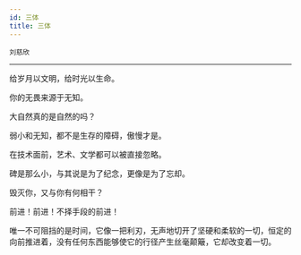 ```yaml
---
id: 三体
title: 三体
---
```


`刘慈欣`

---

给岁月以文明，给时光以生命。

你的无畏来源于无知。

大自然真的是自然的吗？

弱小和无知，都不是生存的障碍，傲慢才是。

在技术面前，艺术、文学都可以被直接忽略。

碑是那么小，与其说是为了纪念，更像是为了忘却。

毁灭你，又与你有何相干？

前进！前进！不择手段的前进！

唯一不可阻挡的是时间，它像一把利刃，无声地切开了坚硬和柔软的一切，恒定的向前推进着，没有任何东西能够使它的行径产生丝毫颠簸，它却改变着一切。
